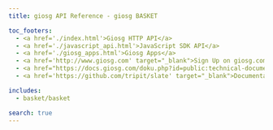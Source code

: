 ```yaml
---
title: giosg API Reference - giosg BASKET

toc_footers:
  - <a href='./index.html'>Giosg HTTP API</a>
  - <a href='./javascript_api.html'>JavaScript SDK API</a>
  - <a href='./giosg_apps.html'>Giosg Apps</a>
  - <a href='http://www.giosg.com' target="_blank">Sign Up on giosg.com</a>
  - <a href="https://docs.giosg.com/doku.php?id=public:technical-documentation:backend-api" target="_blank">Old API documentation</a>
  - <a href='https://github.com/tripit/slate' target="_blank">Documentation Powered by Slate</a>

includes:
  - basket/basket

search: true
---
```

